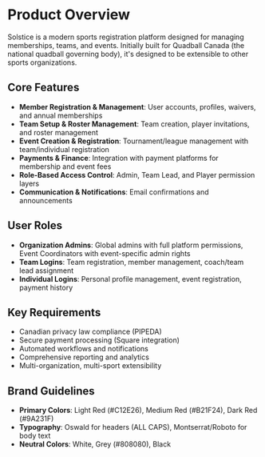 # Product Overview

Solstice is a modern sports registration platform designed for managing memberships, teams, and events. Initially built for Quadball Canada (the national quadball governing body), it's designed to be extensible to other sports organizations.

## Core Features

- **Member Registration & Management**: User accounts, profiles, waivers, and annual memberships
- **Team Setup & Roster Management**: Team creation, player invitations, and roster management
- **Event Creation & Registration**: Tournament/league management with team/individual registration
- **Payments & Finance**: Integration with payment platforms for membership and event fees
- **Role-Based Access Control**: Admin, Team Lead, and Player permission layers
- **Communication & Notifications**: Email confirmations and announcements

## User Roles

- **Organization Admins**: Global admins with full platform permissions, Event Coordinators with event-specific admin rights
- **Team Logins**: Team registration, member management, coach/team lead assignment
- **Individual Logins**: Personal profile management, event registration, payment history

## Key Requirements

- Canadian privacy law compliance (PIPEDA)
- Secure payment processing (Square integration)
- Automated workflows and notifications
- Comprehensive reporting and analytics
- Multi-organization, multi-sport extensibility

## Brand Guidelines

- **Primary Colors**: Light Red (#C12E26), Medium Red (#B21F24), Dark Red (#9A231F)
- **Typography**: Oswald for headers (ALL CAPS), Montserrat/Roboto for body text
- **Neutral Colors**: White, Grey (#808080), Black
